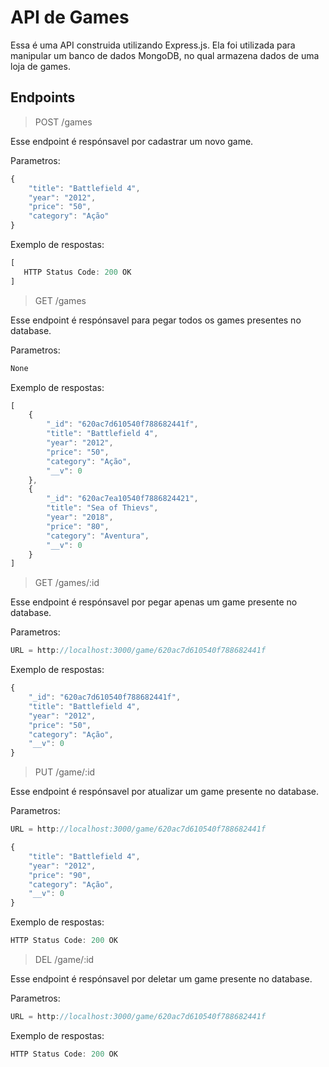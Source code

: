 # API de Games

Essa é uma API construida utilizando Express.js. Ela foi utilizada para manipular um banco de dados MongoDB, no qual armazena dados de uma loja de games.

## Endpoints

> POST /games

Esse endpoint é respónsavel por cadastrar um novo game.

Parametros:
~~~javascript
{
	"title": "Battlefield 4",
	"year": "2012",
	"price": "50",
	"category": "Ação"
}
~~~

Exemplo de respostas:
~~~javascript
[
   HTTP Status Code: 200 OK
]
~~~

> GET /games

Esse endpoint é respónsavel para pegar todos os games presentes no database.

Parametros:
~~~javascript
None
~~~

Exemplo de respostas:

~~~javascript
[
	{
		"_id": "620ac7d610540f788682441f",
		"title": "Battlefield 4",
		"year": "2012",
		"price": "50",
		"category": "Ação",
		"__v": 0
	},
	{
		"_id": "620ac7ea10540f7886824421",
		"title": "Sea of Thievs",
		"year": "2018",
		"price": "80",
		"category": "Aventura",
		"__v": 0
	}
]
~~~

> GET /games/:id

Esse endpoint é respónsavel por pegar apenas um game presente no database.

Parametros:
~~~javascript
URL = http://localhost:3000/game/620ac7d610540f788682441f
~~~

Exemplo de respostas:

~~~javascript
{
	"_id": "620ac7d610540f788682441f",
	"title": "Battlefield 4",
	"year": "2012",
	"price": "50",
	"category": "Ação",
	"__v": 0
}
~~~

> PUT /game/:id

Esse endpoint é respónsavel por atualizar um game presente no database.

Parametros:
~~~javascript
URL = http://localhost:3000/game/620ac7d610540f788682441f
~~~

~~~javascript
{
	"title": "Battlefield 4",
	"year": "2012",
	"price": "90",
	"category": "Ação",
	"__v": 0
}
~~~

Exemplo de respostas:

~~~javascript
HTTP Status Code: 200 OK
~~~

> DEL /game/:id

Esse endpoint é respónsavel por deletar um game presente no database.

Parametros:
~~~javascript
URL = http://localhost:3000/game/620ac7d610540f788682441f
~~~

Exemplo de respostas:

~~~javascript
HTTP Status Code: 200 OK
~~~


